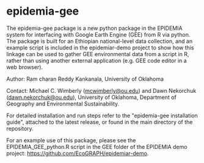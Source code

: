 # epidemia-gee

The epidemia-gee package is a new python package in the EPIDEMIA system for interfacing with Google Earth Engine (GEE) from R via python. The package is built for an Ethiopian national-level data collection, and an example script is included in the epidemiar-demo project to show how this linkage can be used to gather GEE environmental data from a script in R, rather than using another external application (e.g. GEE code editor in a web browser).

Author: Ram charan Reddy Kankanala, University of Oklahoma

Contact: Michael C. Wimberly (mcwimberly@ou.edu) and Dawn Nekorchuk (dawn.nekorchuk@ou.edu), University of Oklahoma, Department of Geography and Environmental Sustainability. 

For detailed installation and run steps refer to the "epidemia-gee installation guide", attached to the latest release, or found in the main directory of the repository.

For an example use of this package, please see the EPIDEMIA_GEE_python.R script in the GEE folder of the EPIDEMIA demo project:  https://github.com/EcoGRAPH/epidemiar-demo.
